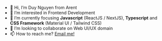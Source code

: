 - 👋 Hi, I’m Duy Nguyen from Arent
- 👀 I’m interested in Frontend Development
- 🌱 I’m currently focusing **Javascript** (ReactJS / NextJS), **Typescript** and **CSS Framework** (Material UI / Tailwind CSS)
- 💞️ I’m looking to collaborate on Web UI/UX domain
- 📫 How to reach me? [Email me!](mailto:duy.nguyen@arent3d.com)

<!---
duynguyen-arent3d/duynguyen-arent3d is a ✨ special ✨ repository because its `README.md` (this file) appears on your GitHub profile.
You can click the Preview link to take a look at your changes.
--->
